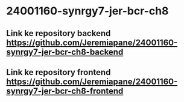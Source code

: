 # 24001160-synrgy7-jer-bcr-ch8

## Link ke repository backend https://github.com/Jeremiapane/24001160-synrgy7-jer-bcr-ch8-backend
## Link ke repository frontend https://github.com/Jeremiapane/24001160-synrgy7-jer-bcr-ch8-frontend
